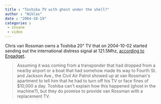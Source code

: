 ```yaml
---
title : "Toshiba TV with ghost under the shell?"
author : "Niklas"
date : "2004-10-19"
categories : 
 - insane
 - video
---
```


Chris van Rossman owns a Toshiba 20" TV that on 2004-10-02 started sending out the international distress signal at 121.5Mhz, [according to Engadget](http://www.engadget.com/entry/4610516748548251).

> Assuming it was coming from a transponder that had dropped from a nearby airport or a boat that had somehow made its way to Fourth St. and Jackson Ave., the Civil Air Patrol showed up at van Rossman's apartment to tell him that he had to turn off his TV or face fines of $10,000 a day. Toshiba can't explain how this happened (ghost in the machine?), but they do promise to provide van Rossman with a replacement TV.
